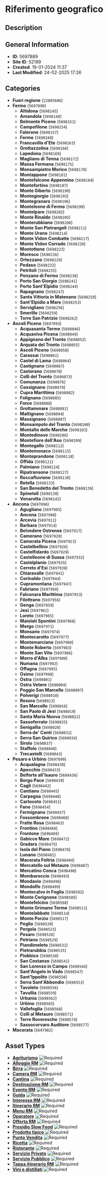 # Riferimento geografico

## Description

## General Information
- **ID**: 5697889
- **Site ID**: 52189
- **Created**: 19-01-2024 11:37
- **Last Modified**: 24-02-2025 17:26

## Categories
- **Fuori regione** (`22885686`)
- **Fermo** (`5697890`)
  - **Altidona** (`5698145`)
  - **Amandola** (`5698148`)
  - **Belmonte Piceno** (`5698151`)
  - **Campofilone** (`5698154`)
  - **Falerone** (`5698157`)
  - **Fermo** (`5698160`)
  - **Francavilla d'Ete** (`5698163`)
  - **Grottazzolina** (`5698166`)
  - **Lapedona** (`5698169`)
  - **Magliano di Tenna** (`5698172`)
  - **Massa Fermana** (`5698175`)
  - **Monsampietro Morico** (`5698178`)
  - **Montappone** (`5698181`)
  - **Montefalcone Appennino** (`5698184`)
  - **Montefortino** (`5698187`)
  - **Monte Giberto** (`5698190`)
  - **Montegiorgio** (`5698193`)
  - **Montegranaro** (`5698196`)
  - **Monteleone di Fermo** (`5698199`)
  - **Montelparo** (`5698202`)
  - **Monte Rinaldo** (`5698205`)
  - **Monterubbiano** (`5698208`)
  - **Monte San Pietrangeli** (`5698211`)
  - **Monte Urano** (`5698214`)
  - **Monte Vidon Combatte** (`5698217`)
  - **Monte Vidon Corrado** (`5698220`)
  - **Montottone** (`5698223`)
  - **Moresco** (`5698226`)
  - **Ortezzano** (`5698229`)
  - **Pedaso** (`5698232`)
  - **Petritoli** (`5698235`)
  - **Ponzano di Fermo** (`5698238`)
  - **Porto San Giorgio** (`5698241`)
  - **Porto Sant'Elpidio** (`5698244`)
  - **Rapagnano** (`5698247`)
  - **Santa Vittoria in Matenano** (`5698250`)
  - **Sant'Elpidio a Mare** (`5698253`)
  - **Servigliano** (`5698256`)
  - **Smerillo** (`5698259`)
  - **Torre San Patrizio** (`5698262`)
- **Ascoli Piceno** (`5697893`)
  - **Acquasanta Terme** (`5698046`)
  - **Acquaviva Picena** (`5698049`)
  - **Appignano del Tronto** (`5698052`)
  - **Arquata del Tronto** (`5698055`)
  - **Ascoli Piceno** (`5698058`)
  - **Carassai** (`5698061`)
  - **Castel di Lama** (`5698064`)
  - **Castignano** (`5698067`)
  - **Castorano** (`5698070`)
  - **Colli del Tronto** (`5698073`)
  - **Comunanza** (`5698076`)
  - **Cossignano** (`5698079`)
  - **Cupra Marittima** (`5698082`)
  - **Folignano** (`5698085`)
  - **Force** (`5698088`)
  - **Grottammare** (`5698091`)
  - **Maltignano** (`5698094`)
  - **Massignano** (`5698097`)
  - **Monsampolo del Tronto** (`5698100`)
  - **Montalto delle Marche** (`5698103`)
  - **Montedinove** (`5698106`)
  - **Montefiore dell'Aso** (`5698109`)
  - **Montegallo** (`5698112`)
  - **Montemonaco** (`5698115`)
  - **Monteprandone** (`5698118`)
  - **Offida** (`5698121`)
  - **Palmiano** (`5698124`)
  - **Ripatransone** (`5698127`)
  - **Roccafluvione** (`5698130`)
  - **Rotella** (`5698133`)
  - **San Benedetto del Tronto** (`5698136`)
  - **Spinetoli** (`5698139`)
  - **Venarotta** (`5698142`)
- **Ancona** (`5697896`)
  - **Agugliano** (`5697905`)
  - **Ancona** (`5697908`)
  - **Arcevia** (`5697911`)
  - **Barbara** (`5697914`)
  - **Belvedere Ostrense** (`5697917`)
  - **Camerano** (`5697920`)
  - **Camerata Picena** (`5697923`)
  - **Castelbellino** (`5697926`)
  - **Castelfidardo** (`5697929`)
  - **Castelleone di Suasa** (`5697932`)
  - **Castelplanio** (`5697935`)
  - **Cerreto d'Esi** (`5697938`)
  - **Chiaravalle** (`5697941`)
  - **Corinaldo** (`5697944`)
  - **Cupramontana** (`5697947`)
  - **Fabriano** (`5697950`)
  - **Falconara Marittima** (`5697953`)
  - **Filottrano** (`5697956`)
  - **Genga** (`5697959`)
  - **Jesi** (`5697962`)
  - **Loreto** (`5697965`)
  - **Maiolati Spontini** (`5697968`)
  - **Mergo** (`5697971`)
  - **Monsano** (`5697974`)
  - **Montecarotto** (`5697977`)
  - **Montemarciano** (`5697980`)
  - **Monte Roberto** (`5697983`)
  - **Monte San Vito** (`5697986`)
  - **Morro d'Alba** (`5697989`)
  - **Numana** (`5697992`)
  - **Offagna** (`5697995`)
  - **Osimo** (`5697998`)
  - **Ostra** (`5698001`)
  - **Ostra Vetere** (`5698004`)
  - **Poggio San Marcello** (`5698007`)
  - **Polverigi** (`5698010`)
  - **Rosora** (`5698013`)
  - **San Marcello** (`5698016`)
  - **San Paolo di Jesi** (`5698019`)
  - **Santa Maria Nuova** (`5698022`)
  - **Sassoferrato** (`5698025`)
  - **Senigallia** (`5698028`)
  - **Serra de' Conti** (`5698031`)
  - **Serra San Quirico** (`5698034`)
  - **Sirolo** (`5698037`)
  - **Staffolo** (`5698040`)
  - **Trecastelli** (`5698043`)
- **Pesaro e Urbino** (`5697899`)
  - **Acqualagna** (`5698430`)
  - **Apecchio** (`5698433`)
  - **Belforte all'Isauro** (`5698436`)
  - **Borgo Pace** (`5698439`)
  - **Cagli** (`5698442`)
  - **Cantiano** (`5698445`)
  - **Carpegna** (`5698448`)
  - **Cartoceto** (`5698451`)
  - **Fano** (`5698454`)
  - **Fermignano** (`5698457`)
  - **Fossombrone** (`5698460`)
  - **Fratte Rosa** (`5698463`)
  - **Frontino** (`5698466`)
  - **Frontone** (`5698469`)
  - **Gabicce Mare** (`5698472`)
  - **Gradara** (`5698475`)
  - **Isola del Piano** (`5698478`)
  - **Lunano** (`5698481`)
  - **Macerata Feltria** (`5698484`)
  - **Mercatello sul Metauro** (`5698487`)
  - **Mercatino Conca** (`5698490`)
  - **Mombaroccio** (`5698493`)
  - **Mondavio** (`5698496`)
  - **Mondolfo** (`5698499`)
  - **Montecalvo in Foglia** (`5698502`)
  - **Monte Cerignone** (`5698505`)
  - **Montefelcino** (`5698508`)
  - **Monte Grimano Terme** (`5698511`)
  - **Montelabbate** (`5698514`)
  - **Monte Porzio** (`5698517`)
  - **Peglio** (`5698520`)
  - **Pergola** (`5698523`)
  - **Pesaro** (`5698526`)
  - **Petriano** (`5698529`)
  - **Piandimeleto** (`5698532`)
  - **Pietrarubbia** (`5698535`)
  - **Piobbico** (`5698538`)
  - **San Costanzo** (`5698541`)
  - **San Lorenzo in Campo** (`5698544`)
  - **Sant'Angelo in Vado** (`5698547`)
  - **Sant'Ippolito** (`5698550`)
  - **Serra Sant'Abbondio** (`5698553`)
  - **Tavoleto** (`5698556`)
  - **Tavullia** (`5698559`)
  - **Urbania** (`5698562`)
  - **Urbino** (`5698565`)
  - **Vallefoglia** (`5698568`)
  - **Colli al Metauro** (`5698571`)
  - **Terre Roveresche** (`5698574`)
  - **Sassocorvaro Auditore** (`5698577`)
- **Macerata** (`5697902`)
## Asset Types
- **[Agriturismo](../contentStructure/agriturismo/README.md)** ![Required](https://img.shields.io/badge/*Required-red.svg)
- **[Alloggio RM](../contentStructure/alloggio-rm/README.md)** ![Required](https://img.shields.io/badge/*Required-red.svg)
- **[Birra](../contentStructure/birra/README.md)** ![Required](https://img.shields.io/badge/*Required-red.svg)
- **[Camera RM](../contentStructure/camera-rm/README.md)** ![Required](https://img.shields.io/badge/*Required-red.svg)
- **[Cantina](../contentStructure/cantina/README.md)** ![Required](https://img.shields.io/badge/*Required-red.svg)
- **[Destinazione RM](../contentStructure/destinazione-rm/README.md)** ![Required](https://img.shields.io/badge/*Required-red.svg)
- **[Evento RM](../contentStructure/evento-rm/README.md)** ![Required](https://img.shields.io/badge/*Required-red.svg)
- **[Guida](../contentStructure/guida/README.md)** ![Required](https://img.shields.io/badge/*Required-red.svg)
- **[Interesse RM](../contentStructure/interesse-rm/README.md)** ![Required](https://img.shields.io/badge/*Required-red.svg)
- **[Itinerario RM](../contentStructure/itinerario-rm/README.md)** ![Required](https://img.shields.io/badge/*Required-red.svg)
- **[Menu RM](../contentStructure/menu-rm/README.md)** ![Required](https://img.shields.io/badge/*Required-red.svg)
- **[Operatore](../contentStructure/operatore/README.md)** ![Required](https://img.shields.io/badge/*Required-red.svg)
- **[Offerta RM](../contentStructure/offerta-rm/README.md)** ![Required](https://img.shields.io/badge/*Required-red.svg)
- **[Presidio Slow Food](../contentStructure/presidio-slow-food/README.md)** ![Required](https://img.shields.io/badge/*Required-red.svg)
- **[Prodotto tipico](../contentStructure/prodotto-tipico/README.md)** ![Required](https://img.shields.io/badge/*Required-red.svg)
- **[Punto Vendita](../contentStructure/punto-vendita/README.md)** ![Required](https://img.shields.io/badge/*Required-red.svg)
- **[Ricetta](../contentStructure/ricetta/README.md)** ![Required](https://img.shields.io/badge/*Required-red.svg)
- **[Ristorante](../contentStructure/ristorante/README.md)** ![Required](https://img.shields.io/badge/*Required-red.svg)
- **[Servizio Privato](../contentStructure/servizio-privato/README.md)** ![Required](https://img.shields.io/badge/*Required-red.svg)
- **[Servizio Pubblico](../contentStructure/servizio-pubblico/README.md)** ![Required](https://img.shields.io/badge/*Required-red.svg)
- **[Tappa itinerario RM](../contentStructure/tappa-itinerario-rm/README.md)** ![Required](https://img.shields.io/badge/*Required-red.svg)
- **[Vini e distillati](../contentStructure/vini-e-distillati/README.md)** ![Required](https://img.shields.io/badge/*Required-red.svg)
